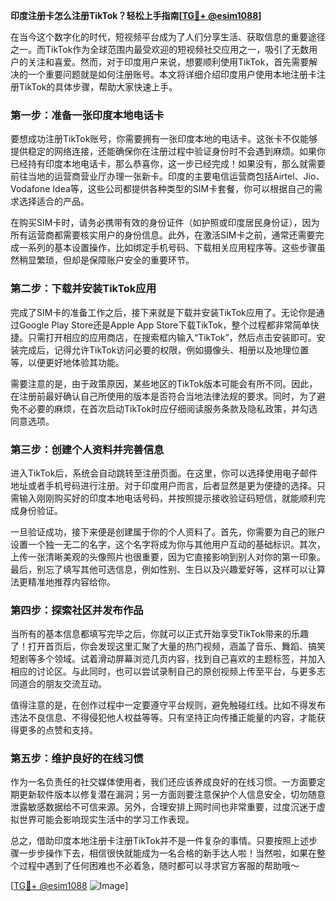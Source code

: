**印度注册卡怎么注册TikTok？轻松上手指南[[TG💪+ @esim1088](https://t.me/s/esim1088)]**

在当今这个数字化的时代，短视频平台成为了人们分享生活、获取信息的重要途径之一。而TikTok作为全球范围内最受欢迎的短视频社交应用之一，吸引了无数用户的关注和喜爱。然而，对于印度用户来说，想要顺利使用TikTok，首先需要解决的一个重要问题就是如何注册账号。本文将详细介绍印度用户使用本地注册卡注册TikTok的具体步骤，帮助大家快速上手。

### **第一步：准备一张印度本地电话卡**

要想成功注册TikTok账号，你需要拥有一张印度本地的电话卡。这张卡不仅能够提供稳定的网络连接，还能确保你在注册过程中验证身份时不会遇到麻烦。如果你已经持有印度本地电话卡，那么恭喜你，这一步已经完成！如果没有，那么就需要前往当地的运营商营业厅办理一张新卡。印度的主要电信运营商包括Airtel、Jio、Vodafone Idea等，这些公司都提供各种类型的SIM卡套餐，你可以根据自己的需求选择适合的产品。

在购买SIM卡时，请务必携带有效的身份证件（如护照或印度居民身份证），因为所有运营商都需要核实用户的身份信息。此外，在激活SIM卡之前，通常还需要完成一系列的基本设置操作，比如绑定手机号码、下载相关应用程序等。这些步骤虽然稍显繁琐，但却是保障账户安全的重要环节。

### **第二步：下载并安装TikTok应用**

完成了SIM卡的准备工作之后，接下来就是下载并安装TikTok应用了。无论你是通过Google Play Store还是Apple App Store下载TikTok，整个过程都非常简单快捷。只需打开相应的应用商店，在搜索框内输入“TikTok”，然后点击安装即可。安装完成后，记得允许TikTok访问必要的权限，例如摄像头、相册以及地理位置等，以便更好地体验其功能。

需要注意的是，由于政策原因，某些地区的TikTok版本可能会有所不同。因此，在注册前最好确认自己所使用的版本是否符合当地法律法规的要求。同时，为了避免不必要的麻烦，在首次启动TikTok时应仔细阅读服务条款及隐私政策，并勾选同意选项。

### **第三步：创建个人资料并完善信息**

进入TikTok后，系统会自动跳转至注册页面。在这里，你可以选择使用电子邮件地址或者手机号码进行注册。对于印度用户而言，后者显然是更为便捷的选择。只需输入刚刚购买好的印度本地电话号码，并按照提示接收验证码短信，就能顺利完成身份验证。

一旦验证成功，接下来便是创建属于你的个人资料了。首先，你需要为自己的账户设置一个独一无二的名字，这个名字将成为你与其他用户互动的基础标识。其次，上传一张清晰美观的头像照片也很重要，因为它直接影响到别人对你的第一印象。最后，别忘了填写其他可选信息，例如性别、生日以及兴趣爱好等，这样可以让算法更精准地推荐内容给你。

### **第四步：探索社区并发布作品**

当所有的基本信息都填写完毕之后，你就可以正式开始享受TikTok带来的乐趣了！打开首页后，你会发现这里汇聚了大量的热门视频，涵盖了音乐、舞蹈、搞笑短剧等多个领域。试着滑动屏幕浏览几页内容，找到自己喜欢的主题标签，并加入相应的讨论区。与此同时，也可以尝试录制自己的原创视频上传至平台，与更多志同道合的朋友交流互动。

值得注意的是，在创作过程中一定要遵守平台规则，避免触碰红线。比如不得发布违法不良信息、不得侵犯他人权益等等。只有坚持正向传播正能量的内容，才能获得更多的点赞和支持。

### **第五步：维护良好的在线习惯**

作为一名负责任的社交媒体使用者，我们还应该养成良好的在线习惯。一方面要定期更新软件版本以修复潜在漏洞；另一方面则要注意保护个人信息安全，切勿随意泄露敏感数据给不可信来源。另外，合理安排上网时间也非常重要，过度沉迷于虚拟世界可能会影响现实生活中的学习工作表现。

总之，借助印度本地注册卡注册TikTok并不是一件复杂的事情。只要按照上述步骤一步步操作下去，相信很快就能成为一名合格的新手达人啦！当然啦，如果在整个过程中遇到了任何困难也不必着急，随时都可以寻求官方客服的帮助哦～

[[TG💪+ @esim1088](https://t.me/s/esim1088) ![Image](https://i.postimg.cc/4NQfJmqS/Snipaste-2025-05-13-00-14-12.png)]